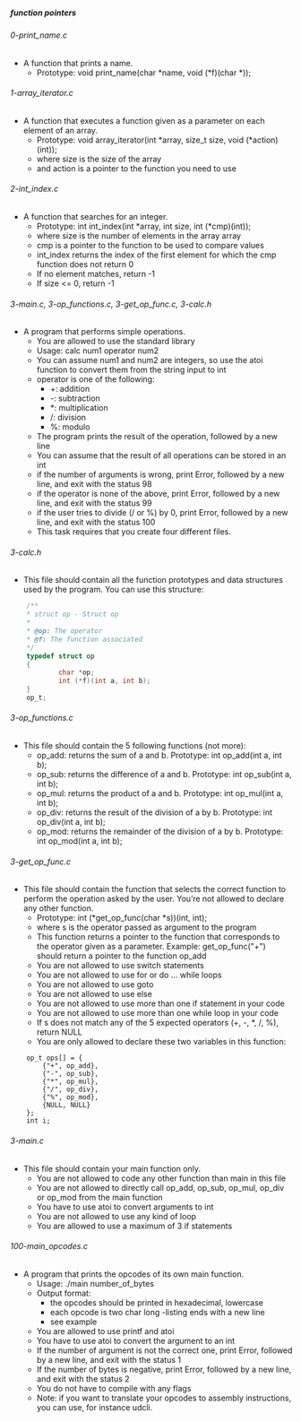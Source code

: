 ##### function pointers

###### 0-print_name.c
- A function that prints a name.
    - Prototype: void print_name(char *name, void (*f)(char *));
###### 1-array_iterator.c
- A function that executes a function given as a parameter on each element of an array.
    - Prototype: void array_iterator(int *array, size_t size, void (*action)(int));
    - where size is the size of the array
    - and action is a pointer to the function you need to use
###### 2-int_index.c
- A function that searches for an integer.
    - Prototype: int int_index(int *array, int size, int (*cmp)(int));
    - where size is the number of elements in the array array
    - cmp is a pointer to the function to be used to compare values
    - int_index returns the index of the first element for which the cmp function does not return 0
    - If no element matches, return -1
    - If size <= 0, return -1
###### 3-main.c, 3-op_functions.c, 3-get_op_func.c, 3-calc.h
- A program that performs simple operations.
    - You are allowed to use the standard library
    - Usage: calc num1 operator num2
    - You can assume num1 and num2 are integers, so use the atoi function to convert them from the string input to int
    - operator is one of the following:
        - +: addition
        - -: subtraction
        - *: multiplication
        - /: division
        - %: modulo
    - The program prints the result of the operation, followed by a new line
    - You can assume that the result of all operations can be stored in an int
    - if the number of arguments is wrong, print Error, followed by a new line, and exit with the status 98
    - if the operator is none of the above, print Error, followed by a new line, and exit with the status 99
    - if the user tries to divide (/ or %) by 0, print Error, followed by a new line, and exit with the status 100
    - This task requires that you create four different files.
###### 3-calc.h
- This file should contain all the function prototypes and data structures used by the program. You can use this structure:

```C
	/**
 	* struct op - Struct op
 	*
 	* @op: The operator
 	* @f: The function associated
 	*/
	typedef struct op
	{
    		char *op;
    		int (*f)(int a, int b);
	} 
	op_t;
```
	
###### 3-op_functions.c
- This file should contain the 5 following functions (not more):
    - op_add: returns the sum of a and b. Prototype: int op_add(int a, int b);
    - op_sub: returns the difference of a and b. Prototype: int op_sub(int a, int b);
    - op_mul: returns the product of a and b. Prototype: int op_mul(int a, int b);
    - op_div: returns the result of the division of a by b. Prototype: int op_div(int a, int b);
    - op_mod: returns the remainder of the division of a by b. Prototype: int op_mod(int a, int b);
###### 3-get_op_func.c
- This file should contain the function that selects the correct function to perform the operation asked by the user. You’re not allowed to declare any other function.
    - Prototype: int (*get_op_func(char *s))(int, int);
    - where s is the operator passed as argument to the program
    - This function returns a pointer to the function that corresponds to the operator given as a parameter. Example: get_op_func("+") should return a pointer to the function op_add
    - You are not allowed to use switch statements
    - You are not allowed to use for or do ... while loops
    - You are not allowed to use goto
    - You are not allowed to use else
    - You are not allowed to use more than one if statement in your code
    - You are not allowed to use more than one while loop in your code
    - If s does not match any of the 5 expected operators (+, -, *, /, %), return NULL
    - You are only allowed to declare these two variables in this function:

```
    op_t ops[] = {
        {"+", op_add},
        {"-", op_sub},
        {"*", op_mul},
        {"/", op_div},
        {"%", op_mod},
        {NULL, NULL}
    };
    int i;
```

###### 3-main.c
- This file should contain your main function only.
    - You are not allowed to code any other function than main in this file
    - You are not allowed to directly call op_add, op_sub, op_mul, op_div or op_mod from the main function
    - You have to use atoi to convert arguments to int
    - You are not allowed to use any kind of loop
    - You are allowed to use a maximum of 3 if statements

###### 100-main_opcodes.c
- A program that prints the opcodes of its own main function.
	- Usage: ./main number_of_bytes
	- Output format:
		- the opcodes should be printed in hexadecimal, lowercase
		- each opcode is two char long
		-listing ends with a new line
		- see example
	- You are allowed to use printf and atoi
	- You have to use atoi to convert the argument to an int
	- If the number of argument is not the correct one, print Error, followed by a new line, and exit with the status 1
	- If the number of bytes is negative, print Error, followed by a new line, and exit with the status 2
	- You do not have to compile with any flags
	- Note: if you want to translate your opcodes to assembly instructions, you can use, for instance udcli.
